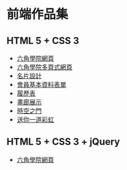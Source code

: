 # 前端作品集

## HTML 5 + CSS 3

- <a href="https://williamhsieh615.github.io/Front-end/HTML%20and%20CSS/Project1/index.html" target="_blank">六角學院網頁</a>
- <a href="https://williamhsieh615.github.io/Front-end/HTML%20and%20CSS/Project2/index.html" target="_blank">六角學院多頁式網頁</a>
- <a href="https://williamhsieh615.github.io/Front-end/HTML%20and%20CSS/Project3/index.html" target="_blank">名片設計</a>
- <a href="https://williamhsieh615.github.io/Front-end/HTML%20and%20CSS/Project4/index.html" target="_blank">會員基本資料表單</a>
- <a href="https://williamhsieh615.github.io/Front-end/HTML%20and%20CSS/Project5/index.html" target="_blank">履歷表</a>
- <a href="https://williamhsieh615.github.io/Front-end/HTML%20and%20CSS/Project6/index.html" target="_blank">畫廊展示</a>
- <a href="https://williamhsieh615.github.io/Front-end/HTML%20and%20CSS/Project7/index.html" target="_blank">時空之門</a>
- <a href="https://williamhsieh615.github.io/Front-end/HTML%20and%20CSS/Project8/index.html" target="_blank">送你一道彩虹</a>

## HTML 5 + CSS 3 + jQuery

- <a href="https://williamhsieh615.github.io/Front-end/HTML%20and%20CSS%20and%20jQuery/Project1/index.html" target="_blank">六角學院網頁</a>


